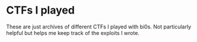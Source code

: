 # CTFs I played 

These are just archives of different CTFs I played with bi0s. Not particularly helpful but helps me keep track of the exploits I wrote.